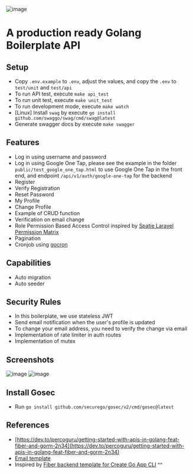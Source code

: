 ![image](https://user-images.githubusercontent.com/26473549/214473471-19e5a263-cf21-440a-9beb-d2cc16eed9fc.png)

# A production ready Golang Boilerplate API


## Setup
- Copy `.env.example` to `.env`, adjust the values, and copy the `.env` to `test/unit` and `test/api`
- To run API test, execute `make api_test`
- To run unit test, execute `make unit_test`
- To run development mode, execute `make watch`
- [Linux] Install `swag` by execute `go install github.com/swaggo/swag/cmd/swag@latest`
- Generate swagger docs by execute `make swagger`

## Features
- Log in using username and password
- Log in using Google One Tap, please see the example in the folder `public/test_google_one_tap.html` to use Google One Tap in the front end, and endpoint `/api/v1/auth/google-one-tap` for the backend 
- Register
- Verify Registration
- Reset Password
- My Profile
- Change Profile
- Example of CRUD function
- Verification on email change
- Role Permission Based Access Control inspired by [Spatie Laravel Permission Matrix](https://github.com/spatie/laravel-permission)
- Pagination
- Cronjob using [gocron](https://github.com/go-co-op/gocron)

## Capabilities
- Auto migration
- Auto seeder

## Security Rules
- In this boilerplate, we use stateless JWT
- Send email notification when the user's profile is updated
- To change your email address, you need to verify the change via email
- Implementation of rate limiter in auth routes
- Implementation of mutex

## Screenshots
![image](https://user-images.githubusercontent.com/26473549/215829825-b6964b0f-ff95-4b4f-8ba8-e934758fbaa0.png)
![image](https://user-images.githubusercontent.com/26473549/213926419-3d2d4b53-3060-48e6-9c26-ebb86c0466b2.png)

## Install Gosec
- Run `go install github.com/securego/gosec/v2/cmd/gosec@latest`

## References
- [https://dev.to/percoguru/getting-started-with-apis-in-golang-feat-fiber-and-gorm-2n34](https://dev.to/percoguru/getting-started-with-apis-in-golang-feat-fiber-and-gorm-2n34)
- [Email template](https://codepen.io/mightyteja/pen/xxxjXqJ)
- Inspired by [Fiber backend template for Create Go App CLI](https://github.com/create-go-app/fiber-go-template) ^^
